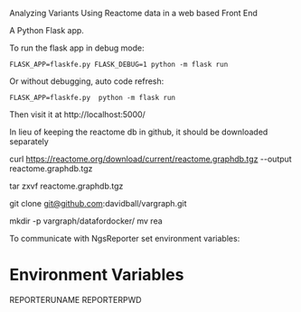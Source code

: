 Analyzing Variants Using Reactome data in a web based Front End

A Python Flask app. 

To run the flask app in debug mode:

```FLASK_APP=flaskfe.py FLASK_DEBUG=1 python -m flask run```

Or without debugging, auto code refresh:

```FLASK_APP=flaskfe.py  python -m flask run```

Then visit it at http://localhost:5000/



In lieu of keeping the reactome db in github, it should be downloaded separately

curl https://reactome.org/download/current/reactome.graphdb.tgz --output reactome.graphdb.tgz

tar zxvf reactome.graphdb.tgz

git clone git@github.com:davidball/vargraph.git

mkdir -p vargraph/datafordocker/
mv rea 


To communicate with NgsReporter set environment variables:

# Environment Variables
REPORTERUNAME
REPORTERPWD
